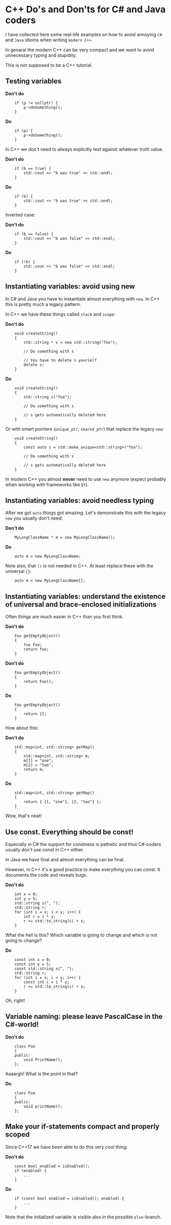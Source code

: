 # C++ Do's and Don'ts for C# and Java coders

I have collected here some real-life examples on how to avoid annoying `C#` and `Java` idioms when writing `modern C++`.

In genaral the modern C++ can be very compact and we want to avoid unnecessary typing and stupidity.

This is not supposed to be a C++ tutorial.

## Testing variables

**Don't do**

```
    if (p != nullptr) {
        p->doSomething();
    }
```

**Do**

```
    if (p) {
        p->doSomething();
    }
```

In C++ we don't need to always explicitly test against whatever truth value.

**Don't do**

```
    if (b == true) {
        std::cout << "b was true" << std::endl;
    }
```

**Do**

```
    if (b) {
        std::cout << "b was true" << std::endl;
    }
```

Inverted case:

**Don't do**

```
    if (b == false) {
        std::cout << "b was false" << std::endl;
    }
```

**Do**

```
    if (!b) {
        std::cout << "b was false" << std::endl;
    }
```

## Instantiating variables: avoid using new

In C# and Java you have to instantiate almost everything with `new`. In C++ this is pretty much a legacy pattern.

In C++ we have these things called `stack` and `scope`:

**Don't do**

```
    void createString()
    {
        std::string * s = new std::string("foo");

        // Do something with s

        // You have to delete s yourself
        delete s;
    }
```

**Do**

```
    void createString()
    {
        std::string s("foo");

        // Do something with s

        // s gets automatically deleted here
    }
```

Or with smart pointers (`unique_ptr`, `shared_ptr`) that replace the legacy `new`:


```
    void createString()
    {
        const auto s = std::make_unique<std::string>("foo");

        // Do something with s

        // s gets automatically deleted here
    }
```

In modern C++ you almost **never** need to use `new` anymore (expect probably when working with frameworks like `Qt`).

## Instantiating variables: avoid needless typing

After we got `auto` things got amazing. Let's demonstrate this with the legacy `new` you usually don't need:

**Don't do**

```
    MyLongClassName * m = new MyLongClassName();
```

**Do**

```
    auto m = new MyLongClassName;
```

Note also, that `()` is not needed in C++. At least replace these with the universal `{}`:

```
    auto m = new MyLongClassName{};
```
## Instantiating variables: understand the existence of universal and brace-enclosed initializations

Often things are much easier in C++ than you first think.

**Don't do**

```
    Foo getEmptyObject()
    {
        foo Foo;
        return foo;
    }
```

**Don't do**

```
    Foo getEmptyObject()
    {
        return Foo();
    }
```

**Do**

```
    Foo getEmptyObject()
    {
        return {};
    }
```

How about this:

**Don't do**

```
    std::map<int, std::string> getMap()
    {
        std::map<int, std::string> m;
        m[1] = "one";
        m[2] = "two";
        return m;
    }
```

**Do**

```
    std::map<int, std::string> getMap()
    {
        return { {1, "one"}, {2, "two"} };
    }
```

Wow, that's neat!

## Use const. Everything should be const!

Especially in C# the support for constness is pathetic and thus C#-coders usually don't use const in C++ either.

In Java we have final and almost everything can be final.

However, in C++ it's a good practice to make everything you can const. It documents the code and reveals bugs.

**Don't do**

```
    int x = 0;
    int y = 5;
    std::string s(", ");
    std::string r;
    for (int i = x; i < y; i++) {
        int c = i * y;
        r += std::to_string(c) + s;
    }
```

What the hell is this? Which variable is going to change and which is not going to change?

**Do**

```
    const int x = 0;
    const int y = 5;
    const std::string s{", "};
    std::string r;
    for (int i = x; i < y; i++) {
        const int c = i * y;
        r += std::to_string(c) + s;
    }
```

Oh, right!

## Variable naming: please leave PascalCase in the C#-world!

**Don't do**

```
    class Foo
    {
    public:
        void PrintName();
    };
```

Aaaargh! What is the point in that?

**Do**

```
    class Foo
    {
    public:
        void printName();
    };
```

## Make your if-statements compact and properly scoped

Since C++17 we have been able to do this very cool thing:

**Don't do**

```
    const bool enabled = isEnabled();
    if (enabled) {
        ...
    }
```

**Do**

```
    if (const bool enabled = isEnabled(); enabled) {
        ...
    }
```

Note that the initialized variable is visible also in the possible `else`-branch.
